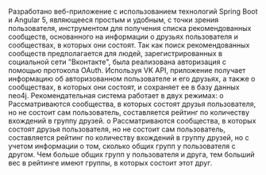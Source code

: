 Разработано веб-приложение с использованием технологий Spring Boot и Angular 5, являющееся простым и удобным, с точки зрения пользователя, инструментом для получения списка рекомендованных сообществ,
 основанного на информации о друзьях пользователя и сообществах, в которых они состоят.
 Так как поиск рекомендованных сообществ предполагается для людей, зарегистрированных в социальной сети "Вконтакте", была реализована авторизация с помощью протокола OAuth.
 Используя VK API, приложение получает информацию об авторизованном пользователе и его друзьях, а также о сообществах, в которых они состоят, и сохраняет ее в базу данных neo4j.
 Рекомендательная система работает в двух режимах: 
o	Рассматриваются сообщества, в которых состоят друзья пользователя, но не состоит сам пользователь, составляется рейтинг по количеству вхождений в группу друзей. 
o	Рассматриваются сообщества, в которых состоят друзья пользователя, но не состоит сам пользователь, составляется рейтинг по количеству вхождений в группу друзей, но с учетом информации о том, сколько общих групп у пользователя с другом. Чем больше общих групп у пользователя и друга, тем больший вес в рейтинге имеют группы, в которых состоит этот друг.
